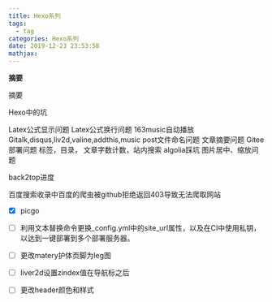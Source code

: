 ```yaml
---
title: Hexo系列
tags:
  - tag
categories: Hexo系列
date: 2019-12-23 23:53:58
mathjax:
---
```

**摘要**
<!--more-->
摘要
>

<!--more-->

Hexo中的坑

Latex公式显示问题
Latex公式换行问题
163music自动播放
Gitalk,disqus,liv2d,valine,addthis,music
post文件命名问题
文章摘要问题
Gitee部署问题
标签，目录， 文章字数计数，站内搜索
algolia踩坑
图片居中、缩放问题

back2top进度

百度搜索收录中百度的爬虫被github拒绝返回403导致无法爬取网站

- [x] picgo

- [ ] 利用文本替换命令更换_config.yml中的site_url属性，以及在CI中使用私钥，以达到一键部署到多个部署服务器。
- [ ] 更改matery护体页脚为leg图
- [ ] liver2d设置zindex值在导航标之后
- [ ] 更改header颜色和样式
